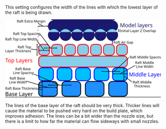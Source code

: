 This setting configures the width of the lines with which the lowest layer of the raft is being drawn.

![Dimensions related to the raft](images/raft_dimensions.svg)

The lines of the base layer of the raft should be very thick. Thicker lines will cause the material to be pushed very hard on the build plate, which improves adhesion. The lines can be a bit wider than the nozzle size, but there is a limit to how far the material can flow sideways with small nozzles.